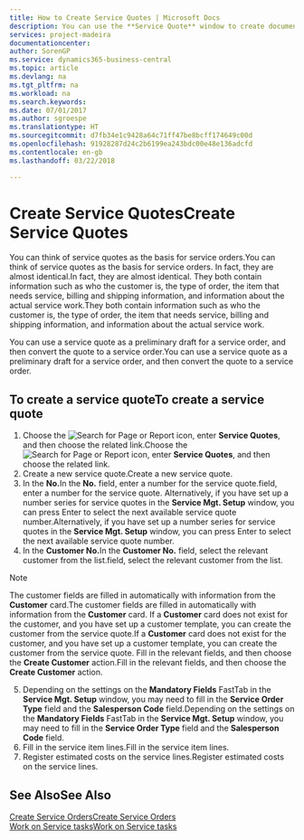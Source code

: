 ```yaml
---
title: How to Create Service Quotes | Microsoft Docs
description: You can use the **Service Quote** window to create documents where you enter information about a service, such as repairs and maintenance, on service items by customer request. You can use a service quote as a preliminary draft for a service order, and then convert the quote to a service order.
services: project-madeira
documentationcenter: 
author: SorenGP
ms.service: dynamics365-business-central
ms.topic: article
ms.devlang: na
ms.tgt_pltfrm: na
ms.workload: na
ms.search.keywords: 
ms.date: 07/01/2017
ms.author: sgroespe
ms.translationtype: HT
ms.sourcegitcommit: d7fb34e1c9428a64c71ff47be8bcff174649c00d
ms.openlocfilehash: 91928287d24c2b6199ea243bdc00e48e136adcfd
ms.contentlocale: en-gb
ms.lasthandoff: 03/22/2018

---
```

# <a name="create-service-quotes"></a><span data-ttu-id="c6a4c-104">Create Service Quotes</span><span class="sxs-lookup"><span data-stu-id="c6a4c-104">Create Service Quotes</span></span>
<span data-ttu-id="c6a4c-105">You can think of service quotes as the basis for service orders.</span><span class="sxs-lookup"><span data-stu-id="c6a4c-105">You can think of service quotes as the basis for service orders.</span></span> <span data-ttu-id="c6a4c-106">In fact, they are almost identical.</span><span class="sxs-lookup"><span data-stu-id="c6a4c-106">In fact, they are almost identical.</span></span> <span data-ttu-id="c6a4c-107">They both contain information such as who the customer is, the type of order, the item that needs service, billing and shipping information, and information about the actual service work.</span><span class="sxs-lookup"><span data-stu-id="c6a4c-107">They both contain information such as who the customer is, the type of order, the item that needs service, billing and shipping information, and information about the actual service work.</span></span>
 
<span data-ttu-id="c6a4c-108">You can use a service quote as a preliminary draft for a service order, and then convert the quote to a service order.</span><span class="sxs-lookup"><span data-stu-id="c6a4c-108">You can use a service quote as a preliminary draft for a service order, and then convert the quote to a service order.</span></span>  
  
## <a name="to-create-a-service-quote"></a><span data-ttu-id="c6a4c-109">To create a service quote</span><span class="sxs-lookup"><span data-stu-id="c6a4c-109">To create a service quote</span></span>  
1. <span data-ttu-id="c6a4c-110">Choose the ![Search for Page or Report](media/ui-search/search_small.png "Search for Page or Report icon") icon, enter **Service Quotes**, and then choose the related link.</span><span class="sxs-lookup"><span data-stu-id="c6a4c-110">Choose the ![Search for Page or Report](media/ui-search/search_small.png "Search for Page or Report icon") icon, enter **Service Quotes**, and then choose the related link.</span></span>  
2. <span data-ttu-id="c6a4c-111">Create a new service quote.</span><span class="sxs-lookup"><span data-stu-id="c6a4c-111">Create a new service quote.</span></span>  
3. <span data-ttu-id="c6a4c-112">In the **No.**</span><span class="sxs-lookup"><span data-stu-id="c6a4c-112">In the **No.**</span></span> <span data-ttu-id="c6a4c-113">field, enter a number for the service quote.</span><span class="sxs-lookup"><span data-stu-id="c6a4c-113">field, enter a number for the service quote.</span></span> <span data-ttu-id="c6a4c-114">Alternatively, if you have set up a number series for service quotes in the **Service Mgt. Setup** window, you can press Enter to select the next available service quote number.</span><span class="sxs-lookup"><span data-stu-id="c6a4c-114">Alternatively, if you have set up a number series for service quotes in the **Service Mgt. Setup** window, you can press Enter to select the next available service quote number.</span></span>  
4. <span data-ttu-id="c6a4c-115">In the **Customer No.**</span><span class="sxs-lookup"><span data-stu-id="c6a4c-115">In the **Customer No.**</span></span>  <span data-ttu-id="c6a4c-116">field, select the relevant customer from the list.</span><span class="sxs-lookup"><span data-stu-id="c6a4c-116">field, select the relevant customer from the list.</span></span>  

  > [!Note]  
  >  <span data-ttu-id="c6a4c-117">The customer fields are filled in automatically with information from the **Customer** card.</span><span class="sxs-lookup"><span data-stu-id="c6a4c-117">The customer fields are filled in automatically with information from the **Customer** card.</span></span> <span data-ttu-id="c6a4c-118">If a **Customer** card does not exist for the customer, and you have set up a customer template, you can create the customer from the service quote.</span><span class="sxs-lookup"><span data-stu-id="c6a4c-118">If a **Customer** card does not exist for the customer, and you have set up a customer template, you can create the customer from the service quote.</span></span> <span data-ttu-id="c6a4c-119">Fill in the relevant fields, and then choose the **Create Customer** action.</span><span class="sxs-lookup"><span data-stu-id="c6a4c-119">Fill in the relevant fields, and then choose the **Create Customer** action.</span></span>  
  
5. <span data-ttu-id="c6a4c-120">Depending on the settings on the **Mandatory Fields** FastTab in the **Service Mgt. Setup** window, you may need to fill in the **Service Order Type** field and the **Salesperson Code** field.</span><span class="sxs-lookup"><span data-stu-id="c6a4c-120">Depending on the settings on the **Mandatory Fields** FastTab in the **Service Mgt. Setup** window, you may need to fill in the **Service Order Type** field and the **Salesperson Code** field.</span></span>  
6. <span data-ttu-id="c6a4c-121">Fill in the service item lines.</span><span class="sxs-lookup"><span data-stu-id="c6a4c-121">Fill in the service item lines.</span></span>  
7. <span data-ttu-id="c6a4c-122">Register estimated costs on the service lines.</span><span class="sxs-lookup"><span data-stu-id="c6a4c-122">Register estimated costs on the service lines.</span></span>  
  
## <a name="see-also"></a><span data-ttu-id="c6a4c-123">See Also</span><span class="sxs-lookup"><span data-stu-id="c6a4c-123">See Also</span></span>  
[<span data-ttu-id="c6a4c-124">Create Service Orders</span><span class="sxs-lookup"><span data-stu-id="c6a4c-124">Create Service Orders</span></span>](service-how-to-create-service-orders.md)  
[<span data-ttu-id="c6a4c-125">Work on Service tasks</span><span class="sxs-lookup"><span data-stu-id="c6a4c-125">Work on Service tasks</span></span>](service-how-to-work-on-service-tasks.md)  

 
